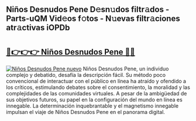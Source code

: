 ## Niños Desnudos Pene D𝚎sn𝚞dos filtr𝚊dos - Parts-uQM Vid𝚎os f𝚘tos - N𝚞evas filtr𝚊ciones atr𝚊ctivas iOPDb

# <h2><a href="http://mbatmwe.tromn.icu/?c=Ni%c3%b1os+Desnudos+Pene">🔗👉👉👉 Niños Desnudos Pene 🔗🔗</a></h2>

[![Niños Desnudos Pene nuevo](https://i.imgur.com/pEAQMta.gif)](http://mbatmwe.tromn.icu/?c=Ni%c3%b1os+Desnudos+Pene)
Niños Desnudos Pene, un individuo complejo y debatido, desafía la descripción fácil. Su método poco convencional de interactuar con el público en línea ha atraído y ofendido a los críticos, estimulando debates sobre el consentimiento, la moralidad y las complejidades de las comunidades virtuales. A pesar de la ambigüedad de sus objetivos futuros, su papel en la configuración del mundo en línea es innegable. La determinación inquebrantable y el magnetismo innegable impulsan el viaje de Niños Desnudos Pene en el panorama digital.
